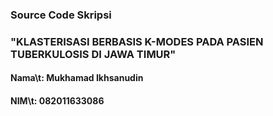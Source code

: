 ### Source Code Skripsi
### "KLASTERISASI BERBASIS K-MODES PADA PASIEN TUBERKULOSIS DI JAWA TIMUR"
#### Nama\t: Mukhamad Ikhsanudin
#### NIM\t: 082011633086
